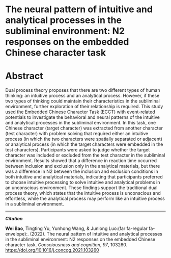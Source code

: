# The neural pattern of intuitive and analytical processes in the subliminal environment: N2 responses on the embedded Chinese character task


<!--more-->

# Abstract

Dual process theory proposes that there are two different types of human thinking: an intuitive process and an analytical process. However, if these two types of thinking could maintain their characteristics in the subliminal environment, further exploration of their relationship is required. This study used the Embedded Chinese Character Task (ECCT) with event-related potentials to investigate the behavioral and neural patterns of the intuitive and analytical processes in the subliminal environment. In this task, one Chinese character (target character) was extracted from another character (test character) with problem solving that required either an intuitive process (in which the two characters were spatially separated or adjacent) or analytical process (in which the target characters were embedded in the test characters). Participants were asked to judge whether the target character was included or excluded from the test character in the subliminal environment. Results showed that a difference in reaction time occurred between inclusion and exclusion only in the analytical materials, but there was a difference in N2 between the inclusion and exclusion conditions in both intuitive and analytical materials, indicating that participants preferred to choose intuitive processing to solve intuitive and analytical problems in an unconscious environment. These findings support the traditional dual process theory, which states that the intuitive process is unconscious and effortless, while the analytical process may perform like an intuitive process in a subliminal environment.

---

***Citation***

**Wei Bao**, Tingting Yu, Yunhong Wang, & Junlong Luo:(far fa-regular fa-envelope):. (2022). The neural pattern of intuitive and analytical processes in the subliminal environment: N2 responses on the embedded Chinese character task. *Consciousness and cognition*, *97*, 103260. https://doi.org/10.1016/j.concog.2021.103260
